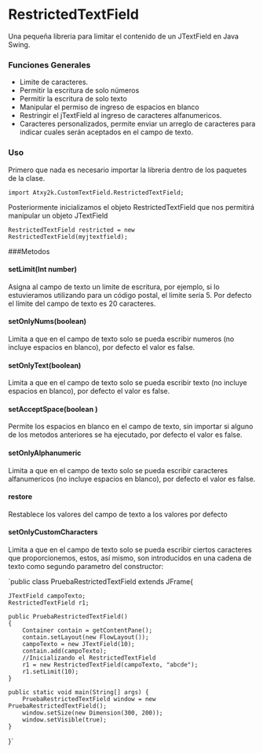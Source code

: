 # RestrictedTextField
Una pequeña libreria para limitar el contenido de un JTextField en Java Swing.

### Funciones Generales

* Limite de caracteres.
* Permitir la escritura de solo números
* Permitir la escritura de solo texto
* Manipular el permiso de ingreso de espacios en blanco
* Restringir el jTextField al ingreso de caracteres alfanumericos.
* Caracteres personalizados, permite enviar un arreglo de caracteres para indicar cuales serán aceptados en el campo de texto.

### Uso

Primero que nada es necesario importar la libreria dentro de los paquetes de la clase.

`import Atxy2k.CustomTextField.RestrictedTextField;`

Posteriormente inicializamos el objeto RestrictedTextField que nos permitirá manipular un objeto JTextField

`RestrictedTextField restricted = new RestrictedTextField(myjtextfield);`

###Metodos

#### setLimit(Int number)
Asigna al campo de texto un limite de escritura, por ejemplo, si lo estuvieramos utilizando para un código postal, el limite sería 5. Por defecto el límite del campo de texto es 20 caracteres.
#### setOnlyNums(boolean)
Limita a que en el campo de texto solo se pueda escribir numeros (no incluye espacios en blanco), por defecto el valor es false.
#### setOnlyText(boolean)
Limita a que en el campo de texto solo se pueda escribir texto (no incluye espacios en blanco), por defecto el valor es false.
#### setAcceptSpace(boolean ) 
Permite los espacios en blanco en el campo de texto, sin importar si alguno de los metodos anteriores se ha ejecutado, por defecto el valor es false.
#### setOnlyAlphanumeric
Limita a que en el campo de texto solo se pueda escribir caracteres alfanumericos (no incluye espacios en blanco), por defecto el valor es false.
#### restore
Restablece los valores del campo de texto a los valores por defecto
#### setOnlyCustomCharacters
Limita a que en el campo de texto solo se pueda escribir ciertos caracteres que proporcionemos, estos, así mismo, son introducidos en una cadena de texto como segundo parametro del constructor:

`public class PruebaRestrictedTextField extends JFrame{
    
    JTextField campoTexto;
    RestrictedTextField r1;
    
    public PruebaRestrictedTextField()
    {
        Container contain = getContentPane();
        contain.setLayout(new FlowLayout());
        campoTexto = new JTextField(10);
        contain.add(campoTexto);
        //Inicializando el RestrictedTextField
        r1 = new RestrictedTextField(campoTexto, "abcde");
        r1.setLimit(10);
    }
    
    public static void main(String[] args) {
        PruebaRestrictedTextField window = new PruebaRestrictedTextField();
        window.setSize(new Dimension(300, 200));
        window.setVisible(true);
    }
    
}`



